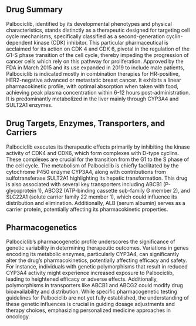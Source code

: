 ## Drug Summary
Palbociclib, identified by its developmental phenotypes and physical characteristics, stands distinctly as a therapeutic designed for targeting cell cycle mechanisms, specifically classified as a second-generation cyclin-dependent kinase (CDK) inhibitor. This particular pharmaceutical is acclaimed for its action on CDK 4 and CDK 6, pivotal in the regulation of the G1-S phase transition of the cell cycle, thereby impeding the progression of cancer cells which rely on this pathway for proliferation. Approved by the FDA in March 2015 and its use expanded in 2019 to include male patients, Palbociclib is indicated mostly in combination therapies for HR-positive, HER2-negative advanced or metastatic breast cancer. It exhibits a linear pharmacokinetic profile, with optimal absorption when taken with food, achieving peak plasma concentration within 6-12 hours post-administration. It is predominantly metabolized in the liver mainly through CYP3A4 and SULT2A1 enzymes.

## Drug Targets, Enzymes, Transporters, and Carriers
Palbociclib executes its therapeutic effects primarily by inhibiting the kinase activity of CDK4 and CDK6, which form complexes with D-type cyclins. These complexes are crucial for the transition from the G1 to the S phase of the cell cycle. The metabolism of Palbociclib is chiefly facilitated by the cytochrome P450 enzyme CYP3A4, along with contributions from sulfotransferase SULT2A1 highlighting its hepatic transformation. This drug is also associated with several key transporters including ABCB1 (P-glycoprotein 1), ABCG2 (ATP-binding cassette sub-family G member 2), and SLC22A1 (solute carrier family 22 member 1), which could influence its distribution and elimination. Additionally, ALB (serum albumin) serves as a carrier protein, potentially affecting its pharmacokinetic properties.

## Pharmacogenetics
Palbociclib’s pharmacogenetic profile underscores the significance of genetic variability in determining therapeutic outcomes. Variations in genes encoding its metabolic enzymes, particularly CYP3A4, can significantly alter the drug’s pharmacokinetics, potentially affecting efficacy and safety. For instance, individuals with genetic polymorphisms that result in reduced CYP3A4 activity might experience increased exposure to Palbociclib, leading to heightened efficacy or adverse effects. Additionally, polymorphisms in transporters like ABCB1 and ABCG2 could modify drug bioavailability and distribution. While specific pharmacogenetic testing guidelines for Palbociclib are not yet fully established, the understanding of these genetic influences is crucial in guiding dosage adjustments and therapy choices, emphasizing personalized medicine approaches in oncology.